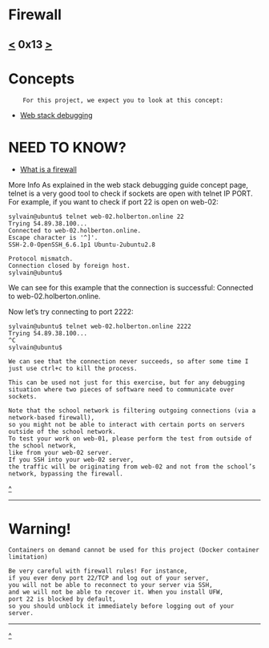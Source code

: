 # Firewall
[<](https://github.com/TheeKingZa/alx-system_engineering-devops/tree/master/0x12-web_stack_debugging_2/README.md) 0x13 [>](https://github.com/TheeKingZa/alx-system_engineering-devops/tree/master/0x14-mysql/README.md)
---

# Concepts
        For this project, we expect you to look at this concept:

* [Web stack debugging](https://github.com/TheeKingZa/alx-system_engineering-devops/tree/master/0x0D-web_stack_debugging_0/README.md)


# NEED TO KNOW?
* [What is a firewall](https://en.wikipedia.org/wiki/Firewall_%28computing%29)

More Info
As explained in the web stack debugging guide concept page, telnet is a very good tool to check if sockets are open with telnet IP PORT. For example, if you want to check if port 22 is open on web-02:
```
sylvain@ubuntu$ telnet web-02.holberton.online 22
Trying 54.89.38.100...
Connected to web-02.holberton.online.
Escape character is '^]'.
SSH-2.0-OpenSSH_6.6.1p1 Ubuntu-2ubuntu2.8

Protocol mismatch.
Connection closed by foreign host.
sylvain@ubuntu$
```

We can see for this example that the connection is successful: Connected to web-02.holberton.online.

Now let’s try connecting to port 2222:
```
sylvain@ubuntu$ telnet web-02.holberton.online 2222
Trying 54.89.38.100...
^C
sylvain@ubuntu$
```

    We can see that the connection never succeeds, so after some time I just use ctrl+c to kill the process.

    This can be used not just for this exercise, but for any debugging situation where two pieces of software need to communicate over sockets.

    Note that the school network is filtering outgoing connections (via a network-based firewall),
    so you might not be able to interact with certain ports on servers outside of the school network.
    To test your work on web-01, please perform the test from outside of the school network,
    like from your web-02 server.
    If you SSH into your web-02 server,
    the traffic will be originating from web-02 and not from the school’s network, bypassing the firewall.


[^](#need-to-know)

---

# Warning!
    Containers on demand cannot be used for this project (Docker container limitation)

    Be very careful with firewall rules! For instance,
    if you ever deny port 22/TCP and log out of your server,
    you will not be able to reconnect to your server via SSH,
    and we will not be able to recover it. When you install UFW,
    port 22 is blocked by default,
    so you should unblock it immediately before logging out of your server.

---


[^](#need-to-know)
